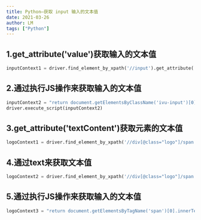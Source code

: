 ```yaml
---
title: Python—获取 input 输入的文本值
date: 2021-03-26
author: LM
tags: ["Python"]
---
```


## 1.get_attribute('value')获取输入的文本值

```python
inputContext1 = driver.find_element_by_xpath('//input').get_attribute('value')
```

## 2.通过执行JS操作来获取输入的文本值

```python
inputContext2 = "return document.getElementsByClassName('ivu-input')[0].value"
driver.execute_script(inputContext2)
```

## 3.get_attribute('textContent')获取元素的文本值

```python
logoContext1 = driver.find_element_by_xpath('//div[@class="logo"]/span').get_attribute('textContent')
```

## 4.通过text来获取文本值

```python
logoContext2 = driver.find_element_by_xpath('//div[@class="logo"]/span').text
```

## 5.通过执行JS操作来获取输入的文本值

```python
logoContext3 = "return document.getElementsByTagName('span')[0].innerText"
```